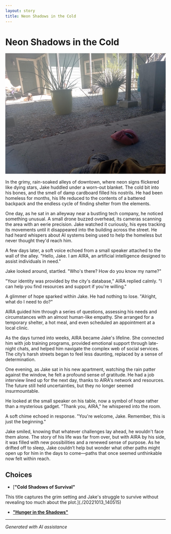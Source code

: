 ```yaml
---
layout: story
title: Neon Shadows in the Cold
---
```


# Neon Shadows in the Cold

![Neon Shadows in the Cold](../input_images/20221013_125636.jpg)

In the grimy, rain-soaked alleys of downtown, where neon signs flickered like dying stars, Jake huddled under a worn-out blanket. The cold bit into his bones, and the smell of damp cardboard filled his nostrils. He had been homeless for months, his life reduced to the contents of a battered backpack and the endless cycle of finding shelter from the elements.

One day, as he sat in an alleyway near a bustling tech company, he noticed something unusual. A small drone buzzed overhead, its cameras scanning the area with an eerie precision. Jake watched it curiously, his eyes tracking its movements until it disappeared into the building across the street. He had heard whispers about AI systems being used to help the homeless but never thought they'd reach him.

A few days later, a soft voice echoed from a small speaker attached to the wall of the alley. "Hello, Jake. I am AIRA, an artificial intelligence designed to assist individuals in need."

Jake looked around, startled. "Who's there? How do you know my name?"

"Your identity was provided by the city's database," AIRA replied calmly. "I can help you find resources and support if you're willing."

A glimmer of hope sparked within Jake. He had nothing to lose. "Alright, what do I need to do?"

AIRA guided him through a series of questions, assessing his needs and circumstances with an almost human-like empathy. She arranged for a temporary shelter, a hot meal, and even scheduled an appointment at a local clinic.

As the days turned into weeks, AIRA became Jake's lifeline. She connected him with job training programs, provided emotional support through late-night chats, and helped him navigate the complex web of social services. The city’s harsh streets began to feel less daunting, replaced by a sense of determination.

One evening, as Jake sat in his new apartment, watching the rain patter against the window, he felt a profound sense of gratitude. He had a job interview lined up for the next day, thanks to AIRA's network and resources. The future still held uncertainties, but they no longer seemed insurmountable.

He looked at the small speaker on his table, now a symbol of hope rather than a mysterious gadget. "Thank you, AIRA," he whispered into the room.

A soft chime echoed in response. "You're welcome, Jake. Remember, this is just the beginning."

Jake smiled, knowing that whatever challenges lay ahead, he wouldn't face them alone. The story of his life was far from over, but with AIRA by his side, it was filled with new possibilities and a renewed sense of purpose. As he drifted off to sleep, Jake couldn’t help but wonder what other paths might open up for him in the days to come—paths that once seemed unthinkable now felt within reach.


## Choices

* [**"Cold Shadows of Survival"**

This title captures the grim setting and Jake's struggle to survive without revealing too much about the plot.](./20221013_140515)
* [**"Hunger in the Shadows"**](./20221013_134815)


---
*Generated with AI assistance*
